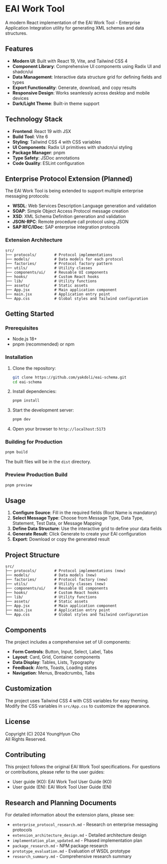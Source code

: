 # EAI Work Tool

A modern React implementation of the EAI Work Tool - Enterprise Application Integration utility for generating XML schemas and data structures.

## Features

- **Modern UI**: Built with React 19, Vite, and Tailwind CSS 4
- **Component Library**: Comprehensive UI components using Radix UI and shadcn/ui
- **Data Management**: Interactive data structure grid for defining fields and types
- **Export Functionality**: Generate, download, and copy results
- **Responsive Design**: Works seamlessly across desktop and mobile devices
- **Dark/Light Theme**: Built-in theme support

## Technology Stack

- **Frontend**: React 19 with JSX
- **Build Tool**: Vite 6
- **Styling**: Tailwind CSS 4 with CSS variables
- **UI Components**: Radix UI primitives with shadcn/ui styling
- **Package Manager**: pnpm
- **Type Safety**: JSDoc annotations
- **Code Quality**: ESLint configuration

## Enterprise Protocol Extension (Planned)

The EAI Work Tool is being extended to support multiple enterprise messaging protocols:

- **WSDL**: Web Services Description Language generation and validation
- **SOAP**: Simple Object Access Protocol message creation
- **XSD**: XML Schema Definition generation and validation
- **JSON-RPC**: Remote procedure call protocol using JSON
- **SAP RFC/IDoc**: SAP enterprise integration protocols

### Extension Architecture

```
src/
├── protocols/        # Protocol implementations
├── models/           # Data models for each protocol
├── factories/        # Protocol factory pattern
├── utils/            # Utility classes
├── components/ui/    # Reusable UI components
├── hooks/            # Custom React hooks
├── lib/              # Utility functions
├── assets/           # Static assets
├── App.jsx           # Main application component
├── main.jsx          # Application entry point
└── App.css           # Global styles and Tailwind configuration
```

## Getting Started

### Prerequisites

- Node.js 18+ 
- pnpm (recommended) or npm

### Installation

1. Clone the repository:
   ```bash
   git clone https://github.com/yakdoli/eai-schema.git
   cd eai-schema
   ```

2. Install dependencies:
   ```bash
   pnpm install
   ```

3. Start the development server:
   ```bash
   pnpm dev
   ```

4. Open your browser to `http://localhost:5173`

### Building for Production

```bash
pnpm build
```

The built files will be in the `dist` directory.

### Preview Production Build

```bash
pnpm preview
```

## Usage

1. **Configure Source**: Fill in the required fields (Root Name is mandatory)
2. **Select Message Type**: Choose from Message Type, Data Type, Statement, Test Data, or Message Mapping
3. **Define Data Structure**: Use the interactive grid to define your data fields
4. **Generate Result**: Click Generate to create your EAI configuration
5. **Export**: Download or copy the generated result

## Project Structure

```
src/
├── protocols/        # Protocol implementations (new)
├── models/           # Data models (new)
├── factories/        # Protocol factory (new)
├── utils/            # Utility classes (new)
├── components/ui/    # Reusable UI components
├── hooks/            # Custom React hooks
├── lib/              # Utility functions
├── assets/           # Static assets
├── App.jsx           # Main application component
├── main.jsx          # Application entry point
└── App.css           # Global styles and Tailwind configuration
```

## Components

The project includes a comprehensive set of UI components:

- **Form Controls**: Button, Input, Select, Label, Tabs
- **Layout**: Card, Grid, Container components
- **Data Display**: Tables, Lists, Typography
- **Feedback**: Alerts, Toasts, Loading states
- **Navigation**: Menus, Breadcrumbs, Tabs

## Customization

The project uses Tailwind CSS 4 with CSS variables for easy theming. Modify the CSS variables in `src/App.css` to customize the appearance.

## License

Copyright (C) 2024 YoungHyun Cho  
All Rights Reserved.

## Contributing

This project follows the original EAI Work Tool specifications. For questions or contributions, please refer to the user guides:

- User guide (KO): EAI Work Tool User Guide (KO)
- User guide (EN): EAI Work Tool User Guide (EN)

## Research and Planning Documents

For detailed information about the extension plans, please see:

- `enterprise_protocol_research.md` - Research on enterprise messaging protocols
- `extension_architecture_design.md` - Detailed architecture design
- `implementation_plan_updated.md` - Phased implementation plan
- `package_research.md` - NPM package research
- `prototype_evaluation.md` - Evaluation of WSDL prototype
- `research_summary.md` - Comprehensive research summary